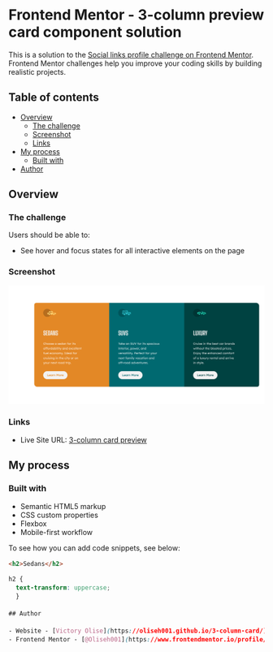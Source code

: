 # Frontend Mentor - 3-column preview card component solution

This is a solution to the [Social links profile challenge on Frontend Mentor](https://www.frontendmentor.io/challenges/social-links-profile-UG32l9m6dQ). Frontend Mentor challenges help you improve your coding skills by building realistic projects.

## Table of contents

- [Overview](#overview)
  - [The challenge](#the-challenge)
  - [Screenshot](#screenshot)
  - [Links](#links)
- [My process](#my-process)
  - [Built with](#built-with)
- [Author](#author)

## Overview

### The challenge

Users should be able to:

- See hover and focus states for all interactive elements on the page

### Screenshot

![](./images/Screenshot%203-column%20preview%20card%20component.png)

### Links

- Live Site URL: [3-column card preview](https://oliseh001.github.io/3-column-card/
)

## My process

### Built with

- Semantic HTML5 markup
- CSS custom properties
- Flexbox
- Mobile-first workflow

To see how you can add code snippets, see below:

```html
<h2>Sedans</h2>
```

```css
h2 {
  text-transform: uppercase;
  }

## Author

- Website - [Victory Olise](https://oliseh001.github.io/3-column-card/)
- Frontend Mentor - [@Oliseh001](https://www.frontendmentor.io/profile/Oliseh001)
```
